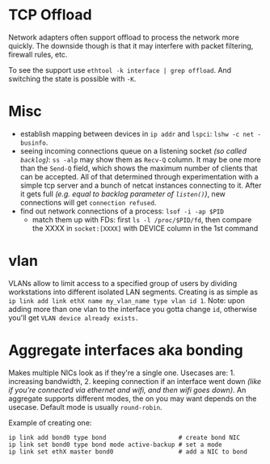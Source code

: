 # TCP Offload

Network adapters often support offload to process the network more quickly. The downside though is that it may interfere with packet filtering, firewall rules, etc.

To see the support use `ethtool -k interface | grep offload`. And switching the state is possible with `-K`.

# Misc

* establish mapping between devices in `ip addr` and `lspci`: `lshw -c net -businfo`.
* seeing incoming connections queue on a listening socket *(so called `backlog`)*: `ss -alp` may show them as `Recv-Q` column. It may be one more than the `Send-Q` field, which shows the maximum number of clients that can be accepted. All of that determined through experimentation with a simple tcp server and a bunch of netcat instances connecting to it. After it gets full *(e.g. equal to backlog parameter of `listen()`)*, new connections will get `connection refused`.
* find out network connections of a process: `lsof -i -ap $PID`
    * match them up with FDs: first `ls -l /proc/$PID/fd`, then compare the XXXX in `socket:[XXXX]` with DEVICE column in the 1st command

# vlan

VLANs allow to limit access to a specified group of users by dividing workstations into different isolated LAN segments. Creating is as simple as `ip link add link ethX name my_vlan_name type vlan id 1`. Note: upon adding more than one vlan to the interface you gotta change `id`, otherwise you'll get `VLAN device already exists.`

# Aggregate interfaces aka bonding

Makes multiple NICs look as if they're a single one. Usecases are: 1. increasing bandwidth, 2. keeping connection if an interface went down *(like if you're connected via ethernet and wifi, and then wifi goes down)*. An aggregate supports different modes, the on you may want depends on the usecase. Default mode is usually `round-robin`.

Example of creating one:

```
ip link add bond0 type bond                    # create bond NIC
ip link set bond0 type bond mode active-backup # set a mode
ip link set ethX master bond0                  # add a NIC to bond
```
